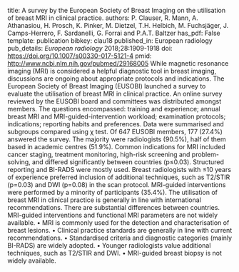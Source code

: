 title: A survey by the European Society of Breast Imaging on the utilisation of breast MRI in clinical practice.
authors: P. Clauser, R. Mann, A. Athanasiou, H. Prosch, K. Pinker, M. Dietzel, T.H. Helbich, M. Fuchsjäger, J. Camps-Herrero, F. Sardanelli, G. Forrai and P.A.T. Baltzer
has_pdf: False
template: publication
bibkey: clau18
published_in: European radiology
pub_details: <i>European radiology</i> 2018;28:1909-1918
doi: https://doi.org/10.1007/s00330-017-5121-4
pmid: http://www.ncbi.nlm.nih.gov/pubmed/29168005
While magnetic resonance imaging (MRI) is considered a helpful diagnostic tool in breast imaging, discussions are ongoing about appropriate protocols and indications. The European Society of Breast Imaging (EUSOBI) launched a survey to evaluate the utilisation of breast MRI in clinical practice. An online survey reviewed by the EUSOBI board and committees was distributed amongst members. The questions encompassed: training and experience; annual breast MRI and MRI-guided-intervention workload; examination protocols; indications; reporting habits and preferences. Data were summarised and subgroups compared using χ  test. Of 647 EUSOBI members, 177 (27.4%) answered the survey. The majority were radiologists (90.5%), half of them based in academic centres (51.9%). Common indications for MRI included cancer staging, treatment monitoring, high-risk screening and problem-solving, and differed significantly between countries (p≤0.03). Structured reporting and BI-RADS were mostly used. Breast radiologists with ≤10 years of experience preferred inclusion of additional techniques, such as T2/STIR (p=0.03) and DWI (p=0.08) in the scan protocol. MRI-guided interventions were performed by a minority of participants (35.4%). The utilisation of breast MRI in clinical practice is generally in line with international recommendations. There are substantial differences between countries. MRI-guided interventions and functional MRI parameters are not widely available. • MRI is commonly used for the detection and characterisation of breast lesions. • Clinical practice standards are generally in line with current recommendations. • Standardised criteria and diagnostic categories (mainly BI-RADS) are widely adopted. • Younger radiologists value additional techniques, such as T2/STIR and DWI. • MRI-guided breast biopsy is not widely available.

